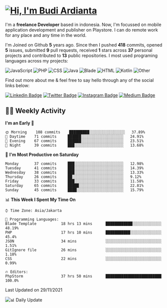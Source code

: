 # [![Hi, I'm Budi Ardianta](https://readme-typing-svg.herokuapp.com?size=24&vCenter=true&lines=%F0%9F%91%8B+Hi%2C+I'm+Budi+Ardianta+;%F0%9F%92%BB+Android+And+Web+Developer+)](https://git.io/typing-svg)

I'm a **freelance Developer** based in indonesia. Now, I'm focussed on mobile application development and publisher on Playstore. I can do remote work for any place and any time in the world.

I'm Joined on Github **5** years ago. Since then I pushed **418** commits, opened **5** issues, submitted **9** pull requests, received **1** stars across **37** personal projects and contributed to **13** public repositories.
I most used programing languages across my projects:

![JavaScript](https://img.shields.io/badge/-JavaScript-%23f1e05a?style=flat&logo=JavaScript&logoColor=white)
![PHP](https://img.shields.io/badge/-PHP-%234F5D95?style=flat&logo=PHP&logoColor=white)
![CSS](https://img.shields.io/badge/-CSS-%23563d7c?style=flat&logo=CSS&logoColor=white)
![Java](https://img.shields.io/badge/-Java-%23b07219?style=flat&logo=Java&logoColor=white)
![Blade](https://img.shields.io/badge/-Blade-%23f7523f?style=flat&logo=Blade&logoColor=white)
![HTML](https://img.shields.io/badge/-HTML-%23e34c26?style=flat&logo=HTML&logoColor=white)
![Kotlin](https://img.shields.io/badge/-Kotlin-%23A97BFF?style=flat&logo=Kotlin&logoColor=white)
![Other](https://img.shields.io/badge/-Other-%23ededed?style=flat&logo=Other&logoColor=white)

Find out more about me & feel free to say hello through any of the social links below:

[![Linkedin Badge](https://img.shields.io/badge/-budiardianata-blue?style=flat&logo=Linkedin&logoColor=white&link=https://www.linkedin.com/in/budiardianata/)](https://www.linkedin.com/in/budiardianata/)
[![Twitter Badge](https://img.shields.io/badge/-budiardianata-%231DA1F2.svg?style=flat&logo=twitter&logoColor=white&link=https://www.twitter.com/budiardianata)](https://www.linkedin.com/in/budiardianata/)
[![Instagram Badge](https://img.shields.io/badge/-budiardianata-purple?style=flat&logo=instagram&logoColor=white&link=https://instagram.com/budiardianata/)](https://instagram.com/budiardianata)
[![Medium Badge](https://img.shields.io/badge/-@budiardianata-%2312100E.svg?style=flat&logo=Medium&logoColor=white&link=https://medium.com/@budiardianata/)](https://medium.com/@budiardianata)

## 👨‍💻 Weekly Activity
<!--START_SECTION:waka-->
**I'm an Early 🐤** 

```text
🌞 Morning    108 commits    █████████░░░░░░░░░░░░░░░░   37.89% 
🌆 Daytime    71 commits     ██████░░░░░░░░░░░░░░░░░░░   24.91% 
🌃 Evening    67 commits     ██████░░░░░░░░░░░░░░░░░░░   23.51% 
🌙 Night      39 commits     ███░░░░░░░░░░░░░░░░░░░░░░   13.68%

```
📅 **I'm Most Productive on Saturday** 

```text
Monday       37 commits     ███░░░░░░░░░░░░░░░░░░░░░░   12.98% 
Tuesday      41 commits     ███░░░░░░░░░░░░░░░░░░░░░░   14.39% 
Wednesday    38 commits     ███░░░░░░░░░░░░░░░░░░░░░░   13.33% 
Thursday     26 commits     ██░░░░░░░░░░░░░░░░░░░░░░░   9.12% 
Friday       33 commits     ███░░░░░░░░░░░░░░░░░░░░░░   11.58% 
Saturday     65 commits     █████░░░░░░░░░░░░░░░░░░░░   22.81% 
Sunday       45 commits     ████░░░░░░░░░░░░░░░░░░░░░   15.79%

```


📊 **This Week I Spent My Time On** 

```text
⌚︎ Time Zone: Asia/Jakarta

💬 Programming Languages: 
Blade Template           18 hrs 13 mins      ████████████░░░░░░░░░░░░░   48.19% 
PHP                      17 hrs 10 mins      ███████████░░░░░░░░░░░░░░   45.4% 
JSON                     34 mins             ░░░░░░░░░░░░░░░░░░░░░░░░░   1.51% 
GitIgnore file           26 mins             ░░░░░░░░░░░░░░░░░░░░░░░░░   1.18% 
CSS                      22 mins             ░░░░░░░░░░░░░░░░░░░░░░░░░   0.99%

🔥 Editors: 
PhpStorm                 37 hrs 50 mins      █████████████████████████   100.0%

```


 Last Updated on 29/11/2021
<!--END_SECTION:waka-->

![📊 Daily Update](https://github.com/budiardianata/budiardianata/actions/workflows/update-activity.yml/badge.svg)
